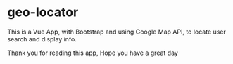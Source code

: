 # geo-locator
This is a Vue App, with Bootstrap and using Google Map API, to locate user search and display info.


Thank you for reading this app, Hope you have a great day
